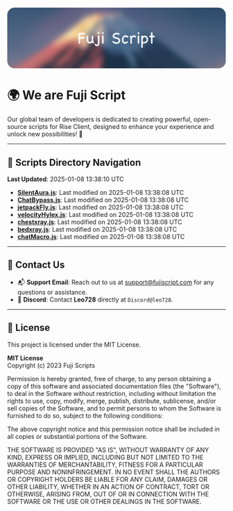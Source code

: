 ![Banner](.github/b.webp)

# 🌍 **We are Fuji Script**

Our global team of developers is dedicated to creating powerful, open-source scripts for Rise Client, designed to enhance your experience and unlock new possibilities! 🌟

---
<!-- SCRIPTS_NAVIGATION_START -->
## 📂 **Scripts Directory Navigation**

**Last Updated**: 2025-01-08 13:38:10 UTC

- **[SilentAura.js](scripts/SilentAura.js)**: Last modified on 2025-01-08 13:38:08 UTC
- **[ChatBypass.js](scripts/ChatBypass.js)**: Last modified on 2025-01-08 13:38:08 UTC
- **[jetpackFly.js](scripts/jetpackFly.js)**: Last modified on 2025-01-08 13:38:08 UTC
- **[velocityHylex.js](scripts/velocityHylex.js)**: Last modified on 2025-01-08 13:38:08 UTC
- **[chestxray.js](scripts/chestxray.js)**: Last modified on 2025-01-08 13:38:08 UTC
- **[bedxray.js](scripts/bedxray.js)**: Last modified on 2025-01-08 13:38:08 UTC
- **[chatMacro.js](scripts/chatMacro.js)**: Last modified on 2025-01-08 13:38:08 UTC

<!-- SCRIPTS_NAVIGATION_END -->

---

## 💬 **Contact Us**  
- 📬 **Support Email**: Reach out to us at [support@fujiscript.com](mailto:support@fujiscript.com) for any questions or assistance.  
- 💬 **Discord**: Contact **Leo728** directly at `Discord@leo728`.

---

## 📜 **License**

This project is licensed under the MIT License.  

**MIT License**  
Copyright (c) 2023 Fuji Scripts  

Permission is hereby granted, free of charge, to any person obtaining a copy of this software and associated documentation files (the "Software"), to deal in the Software without restriction, including without limitation the rights to use, copy, modify, merge, publish, distribute, sublicense, and/or sell copies of the Software, and to permit persons to whom the Software is furnished to do so, subject to the following conditions:  

The above copyright notice and this permission notice shall be included in all copies or substantial portions of the Software.  

THE SOFTWARE IS PROVIDED "AS IS", WITHOUT WARRANTY OF ANY KIND, EXPRESS OR IMPLIED, INCLUDING BUT NOT LIMITED TO THE WARRANTIES OF MERCHANTABILITY, FITNESS FOR A PARTICULAR PURPOSE AND NONINFRINGEMENT. IN NO EVENT SHALL THE AUTHORS OR COPYRIGHT HOLDERS BE LIABLE FOR ANY CLAIM, DAMAGES OR OTHER LIABILITY, WHETHER IN AN ACTION OF CONTRACT, TORT OR OTHERWISE, ARISING FROM, OUT OF OR IN CONNECTION WITH THE SOFTWARE OR THE USE OR OTHER DEALINGS IN THE SOFTWARE.  
